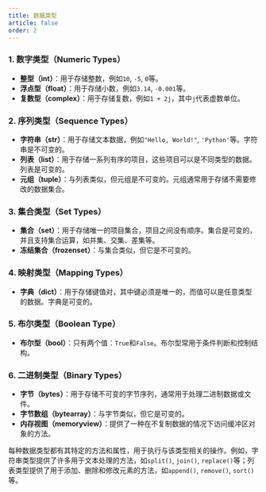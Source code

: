 ```yaml
---
title: 数据类型
article: false
order: 2
---
```


### 1. 数字类型（Numeric Types）

- **整型（int）**：用于存储整数，例如`10`, `-5`, `0`等。
- **浮点型（float）**：用于存储小数，例如`3.14`, `-0.001`等。
- **复数型（complex）**：用于存储复数，例如`1 + 2j`，其中`j`代表虚数单位。

### 2. 序列类型（Sequence Types）

- **字符串（str）**：用于存储文本数据，例如`"Hello, World!"`, `'Python'`等。字符串是不可变的。
- **列表（list）**：用于存储一系列有序的项目，这些项目可以是不同类型的数据。列表是可变的。
- **元组（tuple）**：与列表类似，但元组是不可变的。元组通常用于存储不需要修改的数据集合。

### 3. 集合类型（Set Types）

- **集合（set）**：用于存储唯一的项目集合，项目之间没有顺序。集合是可变的，并且支持集合运算，如并集、交集、差集等。
- **冻结集合（frozenset）**：与集合类似，但它是不可变的。

### 4. 映射类型（Mapping Types）

- **字典（dict）**：用于存储键值对，其中键必须是唯一的，而值可以是任意类型的数据。字典是可变的。

### 5. 布尔类型（Boolean Type）

- **布尔型（bool）**：只有两个值：`True`和`False`。布尔型常用于条件判断和控制结构。

### 6. 二进制类型（Binary Types）

- **字节（bytes）**：用于存储不可变的字节序列，通常用于处理二进制数据或文件。
- **字节数组（bytearray）**：与字节类似，但它是可变的。
- **内存视图（memoryview）**：提供了一种在不复制数据的情况下访问缓冲区对象的方法。

每种数据类型都有其特定的方法和属性，用于执行与该类型相关的操作。例如，字符串类型提供了许多用于文本处理的方法，如`split()`, `join()`, `replace()`等；列表类型提供了用于添加、删除和修改元素的方法，如`append()`, `remove()`, `sort()`等。

